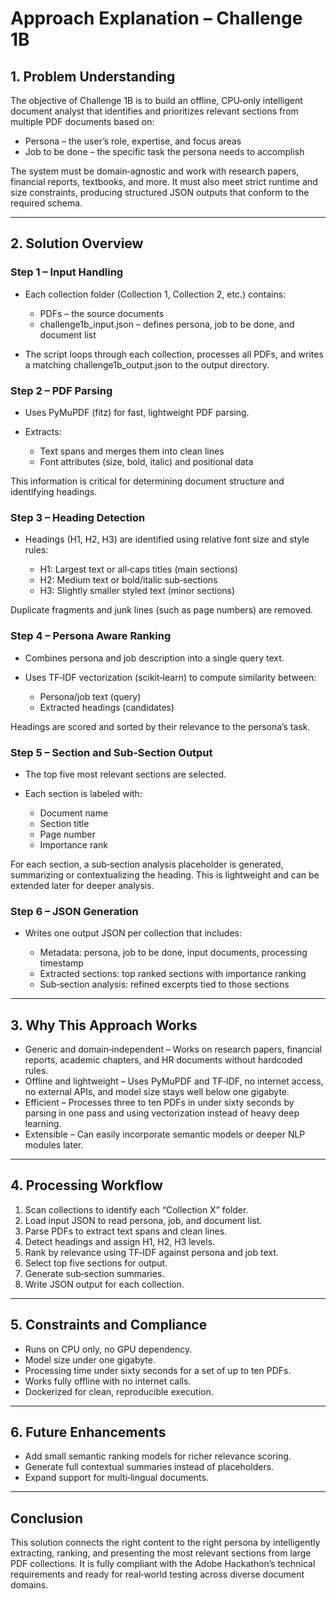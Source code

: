 # Approach Explanation – Challenge 1B

## 1. Problem Understanding

The objective of Challenge 1B is to build an offline, CPU‑only intelligent document analyst that identifies and prioritizes relevant sections from multiple PDF documents based on:

* Persona – the user’s role, expertise, and focus areas
* Job to be done – the specific task the persona needs to accomplish

The system must be domain‑agnostic and work with research papers, financial reports, textbooks, and more. It must also meet strict runtime and size constraints, producing structured JSON outputs that conform to the required schema.

---

## 2. Solution Overview

### Step 1 – Input Handling

* Each collection folder (Collection 1, Collection 2, etc.) contains:

  * PDFs – the source documents
  * challenge1b\_input.json – defines persona, job to be done, and document list
* The script loops through each collection, processes all PDFs, and writes a matching challenge1b\_output.json to the output directory.

### Step 2 – PDF Parsing

* Uses PyMuPDF (fitz) for fast, lightweight PDF parsing.
* Extracts:

  * Text spans and merges them into clean lines
  * Font attributes (size, bold, italic) and positional data

This information is critical for determining document structure and identifying headings.

### Step 3 – Heading Detection

* Headings (H1, H2, H3) are identified using relative font size and style rules:

  * H1: Largest text or all‑caps titles (main sections)
  * H2: Medium text or bold/italic sub‑sections
  * H3: Slightly smaller styled text (minor sections)

Duplicate fragments and junk lines (such as page numbers) are removed.

### Step 4 – Persona Aware Ranking

* Combines persona and job description into a single query text.
* Uses TF‑IDF vectorization (scikit‑learn) to compute similarity between:

  * Persona/job text (query)
  * Extracted headings (candidates)

Headings are scored and sorted by their relevance to the persona’s task.

### Step 5 – Section and Sub‑Section Output

* The top five most relevant sections are selected.
* Each section is labeled with:

  * Document name
  * Section title
  * Page number
  * Importance rank

For each section, a sub‑section analysis placeholder is generated, summarizing or contextualizing the heading. This is lightweight and can be extended later for deeper analysis.

### Step 6 – JSON Generation

* Writes one output JSON per collection that includes:

  * Metadata: persona, job to be done, input documents, processing timestamp
  * Extracted sections: top ranked sections with importance ranking
  * Sub‑section analysis: refined excerpts tied to those sections

---

## 3. Why This Approach Works

* Generic and domain‑independent – Works on research papers, financial reports, academic chapters, and HR documents without hardcoded rules.
* Offline and lightweight – Uses PyMuPDF and TF‑IDF, no internet access, no external APIs, and model size stays well below one gigabyte.
* Efficient – Processes three to ten PDFs in under sixty seconds by parsing in one pass and using vectorization instead of heavy deep learning.
* Extensible – Can easily incorporate semantic models or deeper NLP modules later.

---

## 4. Processing Workflow

1. Scan collections to identify each “Collection X” folder.
2. Load input JSON to read persona, job, and document list.
3. Parse PDFs to extract text spans and clean lines.
4. Detect headings and assign H1, H2, H3 levels.
5. Rank by relevance using TF‑IDF against persona and job text.
6. Select top five sections for output.
7. Generate sub‑section summaries.
8. Write JSON output for each collection.

---

## 5. Constraints and Compliance

* Runs on CPU only, no GPU dependency.
* Model size under one gigabyte.
* Processing time under sixty seconds for a set of up to ten PDFs.
* Works fully offline with no internet calls.
* Dockerized for clean, reproducible execution.

---

## 6. Future Enhancements

* Add small semantic ranking models for richer relevance scoring.
* Generate full contextual summaries instead of placeholders.
* Expand support for multi‑lingual documents.

---

## Conclusion

This solution connects the right content to the right persona by intelligently extracting, ranking, and presenting the most relevant sections from large PDF collections. It is fully compliant with the Adobe Hackathon’s technical requirements and ready for real‑world testing across diverse document domains.
